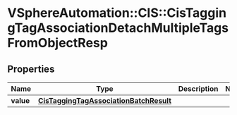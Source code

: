 # VSphereAutomation::CIS::CisTaggingTagAssociationDetachMultipleTagsFromObjectResp

## Properties
Name | Type | Description | Notes
------------ | ------------- | ------------- | -------------
**value** | [**CisTaggingTagAssociationBatchResult**](CisTaggingTagAssociationBatchResult.md) |  | 


